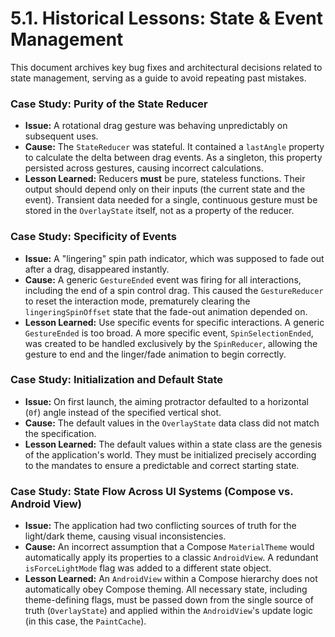 # 5.1. Historical Lessons: State & Event Management

This document archives key bug fixes and architectural decisions related to state management,
serving as a guide to avoid repeating past mistakes.

### Case Study: Purity of the State Reducer

* **Issue:** A rotational drag gesture was behaving unpredictably on subsequent uses.
* **Cause:** The `StateReducer` was stateful. It contained a `lastAngle` property to calculate the
  delta between drag events. As a singleton, this property persisted across gestures, causing
  incorrect calculations.
* **Lesson Learned:** Reducers **must** be pure, stateless functions. Their output should depend
  only on their inputs (the current state and the event). Transient data needed for a single,
  continuous gesture must be stored in the `OverlayState` itself, not as a property of the reducer.

### Case Study: Specificity of Events

* **Issue:** A "lingering" spin path indicator, which was supposed to fade out after a drag,
  disappeared instantly.
* **Cause:** A generic `GestureEnded` event was firing for all interactions, including the end of a
  spin control drag. This caused the `GestureReducer` to reset the interaction mode, prematurely
  clearing the `lingeringSpinOffset` state that the fade-out animation depended on.
* **Lesson Learned:** Use specific events for specific interactions. A generic `GestureEnded` is too
  broad. A more specific event, `SpinSelectionEnded`, was created to be handled exclusively by the
  `SpinReducer`, allowing the gesture to end and the linger/fade animation to begin correctly.

### Case Study: Initialization and Default State

* **Issue:** On first launch, the aiming protractor defaulted to a horizontal (`0f`) angle instead
  of the specified vertical shot.
* **Cause:** The default values in the `OverlayState` data class did not match the specification.
* **Lesson Learned:** The default values within a state class are the genesis of the application's
  world. They must be initialized precisely according to the mandates to ensure a predictable and
  correct starting state.

### Case Study: State Flow Across UI Systems (Compose vs. Android View)

* **Issue:** The application had two conflicting sources of truth for the light/dark theme, causing
  visual inconsistencies.
* **Cause:** An incorrect assumption that a Compose `MaterialTheme` would automatically apply its
  properties to a classic `AndroidView`. A redundant `isForceLightMode` flag was added to a
  different state object.
* **Lesson Learned:** An `AndroidView` within a Compose hierarchy does not automatically obey
  Compose theming. All necessary state, including theme-defining flags, must be passed down from the
  single source of truth (`OverlayState`) and applied within the `AndroidView`'s update logic (in
  this case, the `PaintCache`).